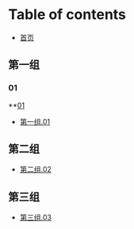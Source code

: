 # Table of contents

* [首页](README.md)

## 第一组
### 01
**[01](di-yi-zu/01/untitled.md)

* [第一组.01](di-yi-zu/untitled.md)

## 第二组

* [第二组.02](di-er-zu/di-yi-zhang.md)

## 第三组

* [第三组.03](di-san-zu/untitled-1.md)

